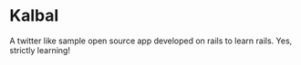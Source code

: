 Kalbal
======

A twitter like sample open source app developed on rails to learn rails. Yes, strictly learning!
